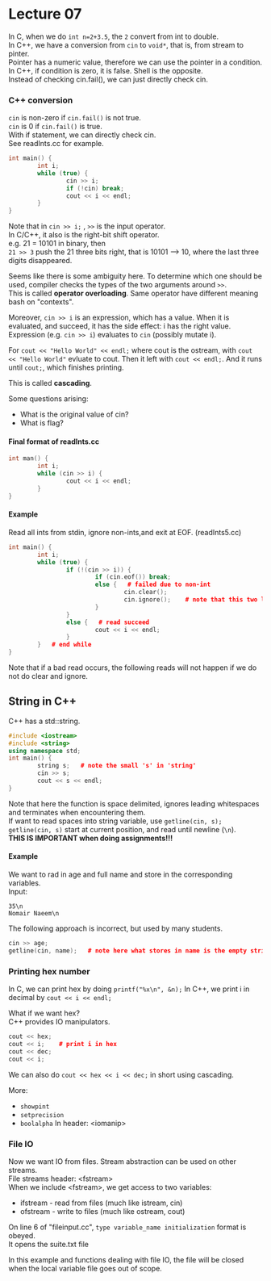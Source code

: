 # Lecture 07

In C, when we do `int n=2+3.5`, the `2` convert from int to double.   
In C++, we have a conversion from `cin` to `void*`, that is, from stream to pinter.    
Pointer has a numeric value, therefore we can use the pointer in a condition.    
In C++, if condition is zero, it is false. Shell is the opposite.    
Instead of checking cin.fail(), we can just directly check cin.

### C++ conversion 
`cin` is non-zero if `cin.fail()` is not true.   
`cin` is 0 if `cin.fail()` is true.    
With if statement, we can directly check cin.    
See readInts.cc for example.   

```c++
int main() {
		int i;
		while (true) {
				cin >> i; 
				if (!cin) break;
				cout << i << endl;
		}
}
```

Note that in `cin >> i;` , `>>` is the input operator.   
In C/C++, it also is the right-bit shift operator.    
e.g. 21 = 10101 in binary, then    
		`21 >> 3` push the 21 three bits right, that is 10101 --> 10, where 
		the last three digits disappeared.

Seems like there is some ambiguity here. To determine which one should 
be used, compiler checks the types of the two arguments around `>>`.   
This is called **operator overloading**. Same operator have different 
meaning bash on "contexts".

Moreover, `cin >> i` is an expression, which has a value.
When it is evaluated, and succeed, it has the side effect: i has the 
right value.   
Expression (e.g. `cin >> i`) evaluates to `cin` (possibly mutate i).

For `cout << "Hello World" << endl;` where cout is the ostream, 
with `cout << "Hello World"` evluate to cout. Then it left with 
`cout << endl;`. And it runs until `cout;`, which finishes printing.    

This is called **cascading**.

Some questions arising: 
* What is the original value of cin? 
* What is flag?

#### Final format of readInts.cc    
```c++
int man() {
		int i;
		while (cin >> i) {
				cout << i << endl;
		}
}
```

#### Example   
Read all ints from stdin, ignore non-ints,and exit at EOF.
(readInts5.cc)

```c++
int main() {
		int i;
		while (true) { 
				if (!(cin >> i)) {
						if (cin.eof()) break;
						else {   # failed due to non-int
								cin.clear();
								cin.ignore();    # note that this two lines is the way we clear the cin fail flag and ignore it and move on
						}
				}
				else {   # read succeed 
						cout << i << endl;
				}
		}   # end while
}
```
Note that if a bad read occurs, the following reads will not happen if we do not do clear and ignore.


## String in C++

C++ has a std::string.

```C++
#include <iostream>
#include <string>
using namespace std;
int main() {
		string s;   # note the small 's' in 'string'
		cin >> s;
		cout << s << endl;
}
```
Note that here the function is space delimited, ignores leading whitespaces and terminates when encountering them.    
If want to read spaces into string variable, use `getline(cin, s);`   
`getline(cin, s)` start at current position, and read until newline (`\n`).    
**THIS IS IMPORTANT when doing assignments!!!**

#### Example   
We want to rad in age and full name and store in the corresponding variables.   
Input:
```
35\n
Nomair Naeem\n
```
The following approach is incorrect, but used by many students.    
```c++
cin >> age;
getline(cin, name);   # note here what stores in name is the empty string
```


### Printing hex number
In C, we can print hex by doing `printf("%x\n", &n);`
In C++, we print i in decimal by `cout << i << endl;`    

What if we want hex?   
C++ provides IO manipulators. 

```c++
cout << hex;
cout << i;    # print i in hex
cout << dec;
cout << i;
```
We can also do `cout << hex << i << dec;` in short using cascading.

More:   

* `showpint`
* `setprecision`
* `boolalpha`
In header:  \<iomanip\>


### File IO
Now we want IO from files. Stream abstraction can be used on other streams.   
File streams header: \<fstream\>   
When we include \<fstream\>, we get access to two variables:   

* ifstream - read from files (much like istream, cin)
* ofstream - write to files (much like ostream, cout)

On line 6 of "fileinput.cc", `type variable_name initialization` format is obeyed.   
It opens the suite.txt file

In this example and functions dealing with file IO, the file will be closed when the local variable file goes out of scope.


